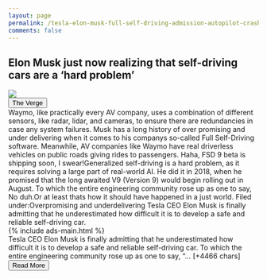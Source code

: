 ```yaml
---
layout: page
permalink: /tesla-elon-musk-full-self-driving-admission-autopilot-crash
comments: false
---
```


<meta name="description" content="Elon Musk admitted that self-driving cars were a harder problem than he originally thought. It’s an obvious admission, but one worth noting given the Tesla CEO’s habit for overpromising and underdelivering when it comes to autonomous vehicle technology.">

<meta property="og:site_name" content="makemetechie">
<meta property="og:title" content="Elon Musk just now realizing that self-driving cars are a ‘hard problem’">
<meta property="og:type" content="article">
<meta property="og:description" content="Elon Musk admitted that self-driving cars were a harder problem than he originally thought. It’s an obvious admission, but one worth noting given the Tesla CEO’s habit for overpromising and underdelivering when it comes to autonomous vehicle technology."/>

<meta property="og:url" content="/tesla-elon-musk-full-self-driving-admission-autopilot-crash" />
<meta property="article:tag" content="The Verge">



<div class="row">
<div class="col-12">
<h2>Elon Musk just now realizing that self-driving cars are a ‘hard problem’</h2>
</div>
</div>
<div class="row">
<div class="col-12">
<img src="https://cdn.vox-cdn.com/thumbor/9-NDUisqcB0j2xi2cGnhfBDc8T4=/0x373:4000x2467/fit-in/1200x630/cdn.vox-cdn.com/uploads/chorus_asset/file/22386618/1229901940.jpg">
</div>
</div>
<div class="row">
<div class="col-12 mt-2">
<button type="button" class="btn btn-outline-info">The Verge</button>
</div>
</div>
<div class="row">
<div class="col-12">
<div>Waymo, like practically every AV company, uses a combination of different sensors, like radar, lidar, and cameras, to ensure there are redundancies in case any system failures. Musk has a long history of over promising and under delivering when it comes to his companys so-called Full Self-Driving software. Meanwhile, AV companies like Waymo have real driverless vehicles on public roads giving rides to passengers. Haha, FSD 9 beta is shipping soon, I swear!Generalized self-driving is a hard problem, as it requires solving a large part of real-world AI. He did it in 2018, when he promised that the long awaited V9 (Version 9) would begin rolling out in August. To which the entire engineering community rose up as one to say, No duh.Or at least thats how it should have happened in a just world. Filed under:Overpromising and underdelivering Tesla CEO Elon Musk is finally admitting that he underestimated how difficult it is to develop a safe and reliable self-driving car.</div>
</div>
</div>
<div class="row">
<div class="col-12">


<div>
  {% include ads-main.html %}
</div>

<div>Tesla CEO Elon Musk is finally admitting that he underestimated how difficult it is to develop a safe and reliable self-driving car. To which the entire engineering community rose up as one to say, “… [+4466 chars]</div>
</div>
</div>
<div class="row">
<div class="col-12 text-center">
<a href="https://www.theverge.com/2021/7/5/22563751/tesla-elon-musk-full-self-driving-admission-autopilot-crash">
<button type="button" class="btn btn-info">Read More</button>
</a>
</div>
</div>
